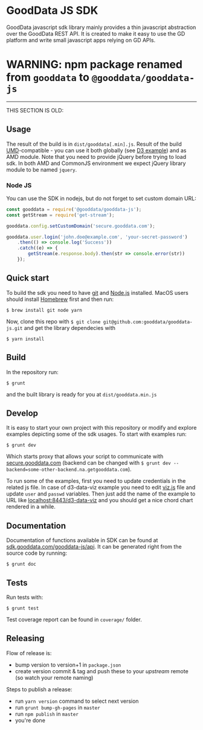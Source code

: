 # GoodData JS SDK
GoodData javascript sdk library mainly provides a thin javascript abstraction
over the GoodData REST API. It is created to make it easy to use the GD platform
and write small javascript apps relying on GD APIs.


# WARNING: npm package renamed from `gooddata` to `@gooddata/gooddata-js`



----------------
THIS SECTION IS OLD:

## Usage

The result of the build is in `dist/gooddata[.min].js`.
Result of the build [UMD](https://github.com/umdjs/umd)-compatible -
you can use it both globally (see [D3 example][d3ex]) and as AMD module. Note that you need to provide
jQuery before trying to load sdk. In both AMD and CommonJS environment we expect jQuery library module
to be named `jquery`.

### Node JS

You can use the SDK in nodejs, but do not forget to set custom domain URL:
```js
const gooddata = require('@gooddata/gooddata-js');
const getStream = require('get-stream');

gooddata.config.setCustomDomain('secure.gooddata.com');

gooddata.user.login('john.doe@example.com', 'your-secret-password')
    .then(() => console.log('Success'))
    .catch((e) => {
        getStream(e.response.body).then(str => console.error(str))
    });
```

## Quick start
To build the sdk you need to have [git](http://git-scm.com) and [Node.js](http://nodejs.org)
installed. MacOS users should install [Homebrew](http://mxcl.github.com/homebrew/)
first and then run:
```
$ brew install git node yarn
```
Now, clone this repo with `$ git clone git@github.com:gooddata/gooddata-js.git`
and get the library dependecies with
```
$ yarn install
```
## Build
In the repository run:
```
$ grunt
```
and the built library is ready for you at `dist/gooddata.min.js`

## Develop
It is easy to start your own project with this repository or modify and explore
examples depicting some of the sdk usages. To start with examples run:
```
$ grunt dev
```
Which starts proxy that allows your script to communicate with [secure.gooddata.com](https://secure.gooddata.com)
(backend can be changed with `$ grunt dev --backend=some-other-backend.na.getgooddata.com`).

To run some of the examples, first you need to update credentials in the related js file.
In case of d3-data-viz example you need to edit
[viz.js](https://github.com/gooddata/gooddata-js/blob/develop/examples/d3-data-viz/viz.js)
file and update `user` and `passwd` variables. Then just add the name of the example to URL like
[localhost:8443/d3-data-viz](https://localhost:8443/d3-data-viz) and you should get a nice chord
chart rendered in a while.

## Documentation
Documentation of functions available in SDK can be found at [sdk.gooddata.com/gooddata-js/api](http://sdk.gooddata.com/gooddata-js/api).
It can be generated right from the source code by running:
```
$ grunt doc
```

## Tests
Run tests with:
```
$ grunt test
```
Test coverage report can be found in `coverage/` folder.

## Releasing
Flow of release is:

* bump version to version+1 in `package.json`
* create version commit & tag and push these to your *upstream* remote (so watch your remote naming)

Steps to publish a release:

* run `yarn version` command to select next version
* run `grunt bump-gh-pages` in `master`
* run `npm publish` in `master`
* you're done

[d3ex]: examples/d3-data-viz/viz.js
